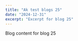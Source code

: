 ```yaml
---
title: "Ak test blogs 25"
date: "2024-12-31"
excerpt: "Excerpt for blog 25"
---
```


Blog content for blog 25
